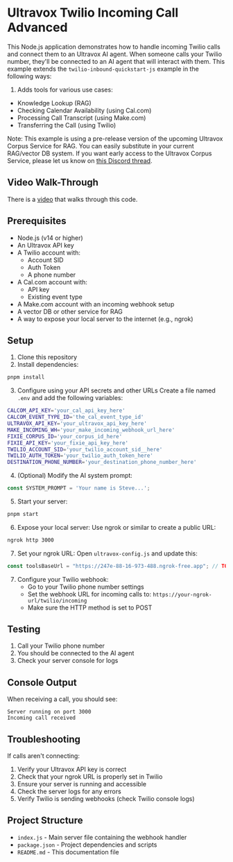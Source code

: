 # Ultravox Twilio Incoming Call Advanced

This Node.js application demonstrates how to handle incoming Twilio calls and connect them to an Ultravox AI agent. When someone calls your Twilio number, they'll be connected to an AI agent that will interact with them. This example extends the `twilio-inbound-quickstart-js` example in the following ways:
1. Adds tools for various use cases:
* Knowledge Lookup (RAG)
* Checking Calendar Availability (using Cal.com)
* Processing Call Transcript (using Make.com)
* Transferring the Call (using Twilio)

Note: This example is using a pre-release version of the upcoming Ultravox Corpus Service for RAG. You can easily substitute in your current RAG/vector DB system. If you want early access to the Ultravox Corpus Service, please let us know on [this Discord thread](https://discord.com/channels/1240071833798184990/1323352273165881426/1323352273165881426).

## Video Walk-Through

There is a [video](https://youtu.be/sa9uF5Rr9Os) that walks through this code.

## Prerequisites

- Node.js (v14 or higher)
- An Ultravox API key
- A Twilio account with:
  - Account SID
  - Auth Token
  - A phone number
- A Cal.com account with:
  - API key
  - Existing event type
- A Make.com account with an incoming webhook setup
- A vector DB or other service for RAG
- A way to expose your local server to the internet (e.g., ngrok)

## Setup

1. Clone this repository
2. Install dependencies:
```bash
pnpm install
```

3. Configure using your API secrets and other URLs
   Create a file named `.env` and add the following variables:

```bash
CALCOM_API_KEY='your_cal_api_key_here'
CALCOM_EVENT_TYPE_ID='the_cal_event_type_id'
ULTRAVOX_API_KEY='your_ultravox_api_key_here'
MAKE_INCOMING_WH='your_make_incoming_webhook_url_here'
FIXIE_CORPUS_ID='your_corpus_id_here'
FIXIE_API_KEY='your_fixie_api_key_here'
TWILIO_ACCOUNT_SID='your_twilio_account_sid__here'
TWILIO_AUTH_TOKEN='your_twilio_auth_token_here'
DESTINATION_PHONE_NUMBER='your_destination_phone_number_here'
```

4. (Optional) Modify the AI system prompt:
```javascript
const SYSTEM_PROMPT = 'Your name is Steve...';
```

5. Start your server:
```bash
pnpm start
```

6. Expose your local server:
   Use ngrok or similar to create a public URL:
```bash
ngrok http 3000
```

7. Set your ngrok URL:
   Open `ultravox-config.js` and update this:
```javascript
const toolsBaseUrl = "https://247e-88-16-973-488.ngrok-free.app"; // TODO ngrok URL here
```

7. Configure your Twilio webhook:
   - Go to your Twilio phone number settings
   - Set the webhook URL for incoming calls to:
     `https://your-ngrok-url/twilio/incoming`
   - Make sure the HTTP method is set to POST

## Testing

1. Call your Twilio phone number
2. You should be connected to the AI agent
3. Check your server console for logs

## Console Output

When receiving a call, you should see:
```
Server running on port 3000
Incoming call received
```

## Troubleshooting

If calls aren't connecting:
1. Verify your Ultravox API key is correct
2. Check that your ngrok URL is properly set in Twilio
3. Ensure your server is running and accessible
4. Check the server logs for any errors
5. Verify Twilio is sending webhooks (check Twilio console logs)

## Project Structure

- `index.js` - Main server file containing the webhook handler
- `package.json` - Project dependencies and scripts
- `README.md` - This documentation file